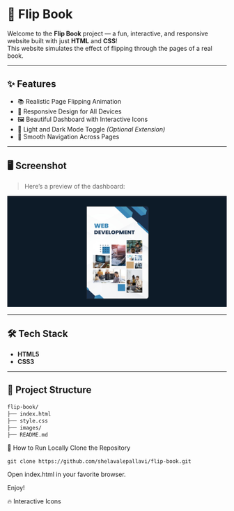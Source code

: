 # 📖 Flip Book 

Welcome to the **Flip Book** project — a fun, interactive, and responsive website built with just **HTML** and **CSS**!  
This website simulates the effect of flipping through the pages of a real book.

---

## ✨ Features

- 📚 Realistic Page Flipping Animation
- 🎨 Responsive Design for All Devices
- 🖼️ Beautiful Dashboard with Interactive Icons
- 🌙 Light and Dark Mode Toggle *(Optional Extension)*
- 🔗 Smooth Navigation Across Pages

---

## 🖥️ Screenshot

> Here’s a preview of the dashboard:

![Dashboard Screenshot](images/dashboard.png)


---

## 🛠️ Tech Stack

- **HTML5**
- **CSS3**

---

## 📁 Project Structure

```
flip-book/
├── index.html
├── style.css
├── images/
├── README.md
```

🚀 How to Run Locally
Clone the Repository

```
git clone https://github.com/shelavalepallavi/flip-book.git
```

Open index.html in your favorite browser.

Enjoy!

🔥 Interactive Icons

